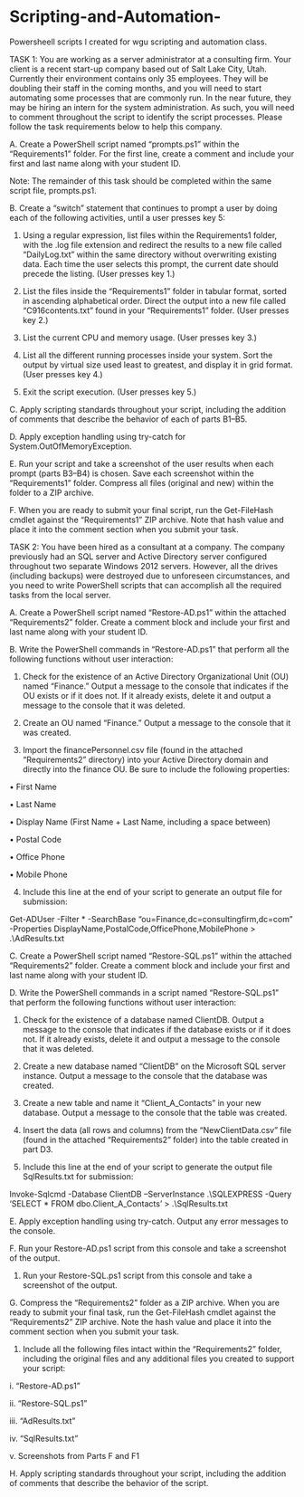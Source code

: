 # Scripting-and-Automation-

Powersheell scripts I created for wgu scripting and automation class. 


TASK 1:
You are working as a server administrator at a consulting firm. Your client is a recent start-up company based out of Salt Lake City, Utah. Currently their environment contains only 35 employees. They will be doubling their staff in the coming months, and you will need to start automating some processes that are commonly run. In the near future, they may be hiring an intern for the system administration. As such, you will need to comment throughout the script to identify the script processes. Please follow the task requirements below to help this company.

A.  Create a PowerShell script named “prompts.ps1” within the “Requirements1” folder. For the first line, create a comment and include your first and last name along with your student ID.


Note: The remainder of this task should be completed within the same script file, prompts.ps1.


B.  Create a “switch” statement that continues to prompt a user by doing each of the following activities, until a user presses key 5:

1.  Using a regular expression, list files within the Requirements1 folder, with the .log file extension and redirect the results to a new file called “DailyLog.txt” within the same directory without overwriting existing data. Each time the user selects this prompt, the current date should precede the listing. (User presses key 1.)

2.  List the files inside the “Requirements1” folder in tabular format, sorted in ascending alphabetical order. Direct the output into a new file called “C916contents.txt” found in your “Requirements1” folder. (User presses key 2.)

3.  List the current CPU and memory usage. (User presses key 3.)

4.  List all the different running processes inside your system. Sort the output by virtual size used least to greatest, and display it in grid format. (User presses key 4.)

5.  Exit the script execution. (User presses key 5.)


C.  Apply scripting standards throughout your script, including the addition of comments that describe the behavior of each of parts B1–B5.


D.  Apply exception handling using try-catch for System.OutOfMemoryException.


E.  Run your script and take a screenshot of the user results when each prompt (parts B3–B4) is chosen. Save each screenshot within the “Requirements1” folder. Compress all files (original and new) within the folder to a ZIP archive.


F.  When you are ready to submit your final script, run the Get-FileHash cmdlet against the “Requirements1” ZIP archive. Note that hash value and place it into the comment section when you submit your task.




TASK 2:
You have been hired as a consultant at a company. The company previously had an SQL server and Active Directory server configured throughout two separate Windows 2012 servers. However, all the drives (including backups) were destroyed due to unforeseen circumstances, and you need to write PowerShell scripts that can accomplish all the required tasks from the local server.

A.  Create a PowerShell script named “Restore-AD.ps1” within the attached “Requirements2” folder. Create a comment block and include your first and last name along with your student ID.


B.  Write the PowerShell commands in “Restore-AD.ps1” that perform all the following functions without user interaction:

1.  Check for the existence of an Active Directory Organizational Unit (OU) named “Finance.” Output a message to the console that indicates if the OU exists or if it does not. If it already exists, delete it and output a message to the console that it was deleted.

2.  Create an OU named “Finance.” Output a message to the console that it was created.

3.  Import the financePersonnel.csv file (found in the attached “Requirements2” directory) into your Active Directory domain and directly into the finance OU. Be sure to include the following properties:

•   First Name

•   Last Name

•   Display Name (First Name + Last Name, including a space between)

•   Postal Code

•   Office Phone

•   Mobile Phone

4.  Include this line at the end of your script to generate an output file for submission:

 Get-ADUser -Filter * -SearchBase “ou=Finance,dc=consultingfirm,dc=com” -Properties DisplayName,PostalCode,OfficePhone,MobilePhone > .\AdResults.txt


C.  Create a PowerShell script named “Restore-SQL.ps1” within the attached “Requirements2” folder. Create a comment block and include your first and last name along with your student ID.


D.  Write the PowerShell commands in a script named “Restore-SQL.ps1” that perform the following functions without user interaction:

1.  Check for the existence of a database named ClientDB. Output a message to the console that indicates if the database exists or if it does not. If it already exists, delete it and output a message to the console that it was deleted.

2.  Create a new database named “ClientDB” on the Microsoft SQL server instance. Output a message to the console that the database was created.

3.  Create a new table and name it “Client_A_Contacts” in your new database. Output a message to the console that the table was created.

4.  Insert the data (all rows and columns) from the “NewClientData.csv” file (found in the attached “Requirements2” folder) into the table created in part D3.

5.  Include this line at the end of your script to generate the output file SqlResults.txt for submission:

Invoke-Sqlcmd -Database ClientDB –ServerInstance .\SQLEXPRESS -Query ‘SELECT * FROM dbo.Client_A_Contacts’ > .\SqlResults.txt


E.  Apply exception handling using try-catch. Output any error messages to the console.


F.  Run your Restore-AD.ps1 script from this console and take a screenshot of the output.

1.  Run your Restore-SQL.ps1 script from this console and take a screenshot of the output.


G.  Compress the “Requirements2” folder as a ZIP archive. When you are ready to submit your final task, run the Get-FileHash cmdlet against the “Requirements2” ZIP archive. Note the hash value and place it into the comment section when you submit your task.

1.  Include all the following files intact within the “Requirements2” folder, including the original files and any additional files you created to support your script:

i.  “Restore-AD.ps1”

ii.  “Restore-SQL.ps1”

iii.  “AdResults.txt”

iv.  “SqlResults.txt”

v.  Screenshots from Parts F and F1


H.  Apply scripting standards throughout your script, including the addition of comments that describe the behavior of the script.
